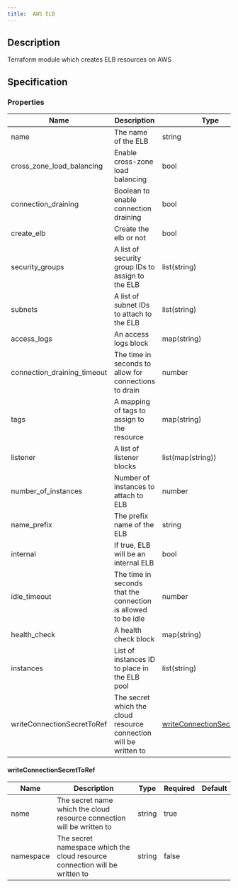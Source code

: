 ```yaml
---
title:  AWS ELB
---
```


## Description

Terraform module which creates ELB resources on AWS

## Specification


### Properties

 Name | Description | Type | Required | Default 
 ------------ | ------------- | ------------- | ------------- | ------------- 
 name | The name of the ELB | string | false |  
 cross_zone_load_balancing | Enable cross-zone load balancing | bool | false |  
 connection_draining | Boolean to enable connection draining | bool | false |  
 create_elb | Create the elb or not | bool | false |  
 security_groups | A list of security group IDs to assign to the ELB | list(string) | true |  
 subnets | A list of subnet IDs to attach to the ELB | list(string) | true |  
 access_logs | An access logs block | map(string) | false |  
 connection_draining_timeout | The time in seconds to allow for connections to drain | number | false |  
 tags | A mapping of tags to assign to the resource | map(string) | false |  
 listener | A list of listener blocks | list(map(string)) | true |  
 number_of_instances | Number of instances to attach to ELB | number | false |  
 name_prefix | The prefix name of the ELB | string | false |  
 internal | If true, ELB will be an internal ELB | bool | false |  
 idle_timeout | The time in seconds that the connection is allowed to be idle | number | false |  
 health_check | A health check block | map(string) | true |  
 instances | List of instances ID to place in the ELB pool | list(string) | false |  
 writeConnectionSecretToRef | The secret which the cloud resource connection will be written to | [writeConnectionSecretToRef](#writeConnectionSecretToRef) | false |  


#### writeConnectionSecretToRef

 Name | Description | Type | Required | Default 
 ------------ | ------------- | ------------- | ------------- | ------------- 
 name | The secret name which the cloud resource connection will be written to | string | true |  
 namespace | The secret namespace which the cloud resource connection will be written to | string | false |  

